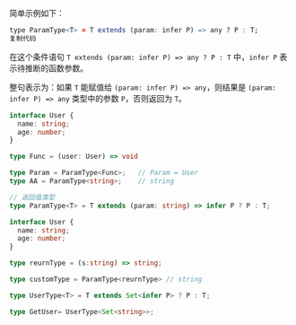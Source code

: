 简单示例如下：

```r
type ParamType<T> = T extends (param: infer P) => any ? P : T;
复制代码
```

在这个条件语句 `T extends (param: infer P) => any ? P : T` 中，`infer P` 表示待推断的函数参数。

整句表示为：如果 `T` 能赋值给 `(param: infer P) => any`，则结果是 `(param: infer P) => any` 类型中的参数 `P`，否则返回为 `T`。

```typescript
interface User {
  name: string;
  age: number;
}

type Func = (user: User) => void

type Param = ParamType<Func>;   // Param = User
type AA = ParamType<string>;    // string
```



```typescript
// 返回值类型
type ParamType<T> = T extends (param: string) => infer P ? P : T;

interface User {
  name: string;
  age: number;
}

type reurnType = (s:string) => string;

type customType = ParamType<reurnType> // string
```

```typescript
type UserType<T> = T extends Set<infer P> ? P : T;

type GetUser= UserType<Set<string>>;
```

